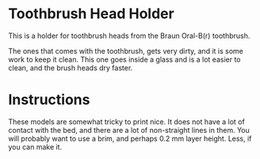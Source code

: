 # Toothbrush Head Holder

This is a holder for toothbrush heads from the Braun Oral-B(r) toothbrush.

The ones that comes with the toothbrush, gets very dirty, and it is some work to keep it clean. This one goes inside a glass and is a lot easier to clean, and the brush heads dry faster.

# Instructions

These models are somewhat tricky to print nice. It does not have a lot of contact with the bed, and there are a lot of non-straight lines in them. You will probably want to use a brim, and perhaps 0.2 mm layer height. Less, if you can make it.
